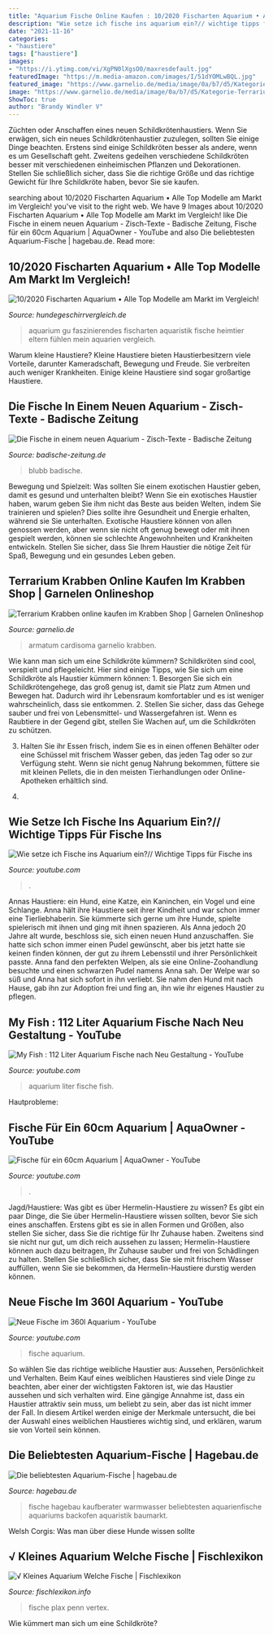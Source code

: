 ```yaml
---
title: "Aquarium Fische Online Kaufen : 10/2020 Fischarten Aquarium • Alle Top Modelle Am Markt Im Vergleich!"
description: "Wie setze ich fische ins aquarium ein?// wichtige tipps für fische ins"
date: "2021-11-16"
categories:
- "haustiere"
tags: ["haustiere"]
images:
- "https://i.ytimg.com/vi/XgPN0lXgsO0/maxresdefault.jpg"
featuredImage: "https://m.media-amazon.com/images/I/51dYOMLwBQL.jpg"
featured_image: "https://www.garnelio.de/media/image/0a/b7/d5/Kategorie-Terrariumkrabben.jpg"
image: "https://www.garnelio.de/media/image/0a/b7/d5/Kategorie-Terrariumkrabben.jpg"
ShowToc: true
author: "Brandy Windler V"
---
```



Züchten oder Anschaffen eines neuen Schildkrötenhaustiers.
Wenn Sie erwägen, sich ein neues Schildkrötenhaustier zuzulegen, sollten Sie einige Dinge beachten. Erstens sind einige Schildkröten besser als andere, wenn es um Gesellschaft geht. Zweitens gedeihen verschiedene Schildkröten besser mit verschiedenen einheimischen Pflanzen und Dekorationen. Stellen Sie schließlich sicher, dass Sie die richtige Größe und das richtige Gewicht für Ihre Schildkröte haben, bevor Sie sie kaufen.

	

		
searching about 10/2020 Fischarten Aquarium • Alle Top Modelle am Markt im Vergleich! you've visit to the right web. We have 9 Images about 10/2020 Fischarten Aquarium • Alle Top Modelle am Markt im Vergleich! like Die Fische in einem neuen Aquarium - Zisch-Texte - Badische Zeitung, Fische für ein 60cm Aquarium | AquaOwner - YouTube and also Die beliebtesten Aquarium-Fische | hagebau.de. Read more:
		
    
## 10/2020 Fischarten Aquarium • Alle Top Modelle Am Markt Im Vergleich!

<img loading=lazy src="https://m.media-amazon.com/images/I/51dYOMLwBQL.jpg" onerror="this.onerror=null;this.src='https://tse1.mm.bing.net/th?id=OIP.arOUFERv815CH9SCbzZUAgAAAA&amp;pid=15.1';" alt="10/2020 Fischarten Aquarium • Alle Top Modelle am Markt im Vergleich!">

_Source: hundegeschirrvergleich.de_

>aquarium gu faszinierendes fischarten aquaristik fische heimtier eltern fühlen mein aquarien vergleich. 

	

Warum kleine Haustiere?
Kleine Haustiere bieten Haustierbesitzern viele Vorteile, darunter Kameradschaft, Bewegung und Freude. Sie verbreiten auch weniger Krankheiten. Einige kleine Haustiere sind sogar großartige Haustiere.

    
## Die Fische In Einem Neuen Aquarium - Zisch-Texte - Badische Zeitung

<img loading=lazy src="https://ais.badische-zeitung.de/piece/03/f7/76/80/66549376.jpg" onerror="this.onerror=null;this.src='https://tse2.mm.bing.net/th?id=OIP.35DbtgPCMBGVfRp3gFvhjQHaFj&amp;pid=15.1';" alt="Die Fische in einem neuen Aquarium - Zisch-Texte - Badische Zeitung">

_Source: badische-zeitung.de_

>blubb badische. 

	

Bewegung und Spielzeit: Was sollten Sie einem exotischen Haustier geben, damit es gesund und unterhalten bleibt?
Wenn Sie ein exotisches Haustier haben, warum geben Sie ihm nicht das Beste aus beiden Welten, indem Sie trainieren und spielen? Dies sollte ihre Gesundheit und Energie erhalten, während sie Sie unterhalten.
Exotische Haustiere können von allen genossen werden, aber wenn sie nicht oft genug bewegt oder mit ihnen gespielt werden, können sie schlechte Angewohnheiten und Krankheiten entwickeln. Stellen Sie sicher, dass Sie Ihrem Haustier die nötige Zeit für Spaß, Bewegung und ein gesundes Leben geben.

    
## Terrarium Krabben Online Kaufen Im Krabben Shop | Garnelen Onlineshop

<img loading=lazy src="https://www.garnelio.de/media/image/0a/b7/d5/Kategorie-Terrariumkrabben.jpg" onerror="this.onerror=null;this.src='https://tse4.mm.bing.net/th?id=OIP.AR1vWFNAnSfpxzc21m5viAHaF7&amp;pid=15.1';" alt="Terrarium Krabben online kaufen im Krabben Shop | Garnelen Onlineshop">

_Source: garnelio.de_

>armatum cardisoma garnelio krabben. 

	

Wie kann man sich um eine Schildkröte kümmern?
Schildkröten sind cool, verspielt und pflegeleicht. Hier sind einige Tipps, wie Sie sich um eine Schildkröte als Haustier kümmern können: 1. Besorgen Sie sich ein Schildkrötengehege, das groß genug ist, damit sie Platz zum Atmen und Bewegen hat. Dadurch wird ihr Lebensraum komfortabler und es ist weniger wahrscheinlich, dass sie entkommen.
2. Stellen Sie sicher, dass das Gehege sauber und frei von Lebensmittel- und Wassergefahren ist. Wenn es Raubtiere in der Gegend gibt, stellen Sie Wachen auf, um die Schildkröten zu schützen.

3. Halten Sie ihr Essen frisch, indem Sie es in einen offenen Behälter oder eine Schüssel mit frischem Wasser geben, das jeden Tag oder so zur Verfügung steht. Wenn sie nicht genug Nahrung bekommen, füttere sie mit kleinen Pellets, die in den meisten Tierhandlungen oder Online-Apotheken erhältlich sind.

4.

    
## Wie Setze Ich Fische Ins Aquarium Ein?// Wichtige Tipps Für Fische Ins

<img loading=lazy src="https://i.ytimg.com/vi/TS-SpI1dlQA/hqdefault.jpg" onerror="this.onerror=null;this.src='https://tse4.mm.bing.net/th?id=OIP.JnevfAqXMHgwANADCbtDHQHaFj&amp;pid=15.1';" alt="Wie setze ich Fische ins Aquarium ein?// Wichtige Tipps für Fische ins">

_Source: youtube.com_

>. 

	

Annas Haustiere: ein Hund, eine Katze, ein Kaninchen, ein Vogel und eine Schlange.
Anna hält ihre Haustiere seit ihrer Kindheit und war schon immer eine Tierliebhaberin. Sie kümmerte sich gerne um ihre Hunde, spielte spielerisch mit ihnen und ging mit ihnen spazieren. Als Anna jedoch 20 Jahre alt wurde, beschloss sie, sich einen neuen Hund anzuschaffen. Sie hatte sich schon immer einen Pudel gewünscht, aber bis jetzt hatte sie keinen finden können, der gut zu ihrem Lebensstil und ihrer Persönlichkeit passte. Anna fand den perfekten Welpen, als sie eine Online-Zoohandlung besuchte und einen schwarzen Pudel namens Anna sah. Der Welpe war so süß und Anna hat sich sofort in ihn verliebt. Sie nahm den Hund mit nach Hause, gab ihn zur Adoption frei und fing an, ihn wie ihr eigenes Haustier zu pflegen.

    
## My Fish : 112 Liter Aquarium Fische Nach Neu Gestaltung - YouTube

<img loading=lazy src="https://i.ytimg.com/vi/zr4JD0mtbHs/hqdefault.jpg" onerror="this.onerror=null;this.src='https://tse3.mm.bing.net/th?id=OIP.YMiNC5TYclmUgq5QuUKsdAHaFj&amp;pid=15.1';" alt="My Fish : 112 Liter Aquarium Fische nach Neu Gestaltung - YouTube">

_Source: youtube.com_

>aquarium liter fische fish. 

	

Hautprobleme:

    
## Fische Für Ein 60cm Aquarium | AquaOwner - YouTube

<img loading=lazy src="https://i.ytimg.com/vi/XgPN0lXgsO0/maxresdefault.jpg" onerror="this.onerror=null;this.src='https://tse4.mm.bing.net/th?id=OIP.VGI2tae9ds22pZv-G8UYmwHaEK&amp;pid=15.1';" alt="Fische für ein 60cm Aquarium | AquaOwner - YouTube">

_Source: youtube.com_

>. 

	

Jagd/Haustiere: Was gibt es über Hermelin-Haustiere zu wissen?
Es gibt ein paar Dinge, die Sie über Hermelin-Haustiere wissen sollten, bevor Sie sich eines anschaffen. Erstens gibt es sie in allen Formen und Größen, also stellen Sie sicher, dass Sie die richtige für Ihr Zuhause haben. Zweitens sind sie nicht nur gut, um dich reich aussehen zu lassen; Hermelin-Haustiere können auch dazu beitragen, Ihr Zuhause sauber und frei von Schädlingen zu halten. Stellen Sie schließlich sicher, dass Sie sie mit frischem Wasser auffüllen, wenn Sie sie bekommen, da Hermelin-Haustiere durstig werden können.

    
## Neue Fische Im 360l Aquarium - YouTube

<img loading=lazy src="https://i.ytimg.com/vi/KyNQKG3e7BE/maxresdefault.jpg" onerror="this.onerror=null;this.src='https://tse4.mm.bing.net/th?id=OIP.uyAbkCzQQGEl03vW8ULEKwHaEK&amp;pid=15.1';" alt="Neue Fische im 360l Aquarium - YouTube">

_Source: youtube.com_

>fische aquarium. 

	

So wählen Sie das richtige weibliche Haustier aus: Aussehen, Persönlichkeit und Verhalten.
Beim Kauf eines weiblichen Haustieres sind viele Dinge zu beachten, aber einer der wichtigsten Faktoren ist, wie das Haustier aussehen und sich verhalten wird. Eine gängige Annahme ist, dass ein Haustier attraktiv sein muss, um beliebt zu sein, aber das ist nicht immer der Fall. In diesem Artikel werden einige der Merkmale untersucht, die bei der Auswahl eines weiblichen Haustieres wichtig sind, und erklären, warum sie von Vorteil sein können.

    
## Die Beliebtesten Aquarium-Fische | Hagebau.de

<img loading=lazy src="https://www.hagebau.de/6eeef1211619f063814d9587c968c54e/assets/binaryImages/13_hagebau web/11272_Aquarium-Beleuchtung-desktop-469717527.jpg" onerror="this.onerror=null;this.src='https://tse4.mm.bing.net/th?id=OIP.bu7xIRYZ8GOBTZWHyWjFTgHaDA&amp;pid=15.1';" alt="Die beliebtesten Aquarium-Fische | hagebau.de">

_Source: hagebau.de_

>fische hagebau kaufberater warmwasser beliebtesten aquarienfische aquariums backofen aquaristik baumarkt. 

	

Welsh Corgis: Was man über diese Hunde wissen sollte

    
## √ Kleines Aquarium Welche Fische | Fischlexikon

<img loading=lazy src="https://i.pinimg.com/originals/4c/7d/f3/4c7df36accef34540e3b1704fe29cedb.jpg" onerror="this.onerror=null;this.src='https://tse4.mm.bing.net/th?id=OIP.kguDK2LD053hMerGTuFBzwHaHa&amp;pid=15.1';" alt="√ Kleines Aquarium Welche Fische | Fischlexikon">

_Source: fischlexikon.info_

>fische plax penn vertex. 

	

Wie kümmert man sich um eine Schildkröte?

